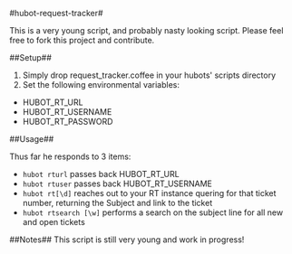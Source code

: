 #hubot-request-tracker#

This is a very young script, and probably nasty looking script.  Please feel free to fork this project and contribute.

##Setup##
 1. Simply drop request\_tracker.coffee in your hubots' scripts directory
 2. Set the following environmental variables:
  * HUBOT\_RT\_URL
  * HUBOT\_RT\_USERNAME
  * HUBOT\_RT\_PASSWORD

##Usage##

Thus far he responds to 3 items:
 * `hubot rturl` passes back HUBOT\_RT\_URL
 * `hubot rtuser` passes back HUBOT\_RT\_USERNAME
 * `hubot rt[\d]` reaches out to your RT instance quering for that ticket number, returning the Subject and link to the ticket
 * `hubot rtsearch [\w]` performs a search on the subject line for all new and open tickets

##Notes##
This script is still very young and work in progress!
